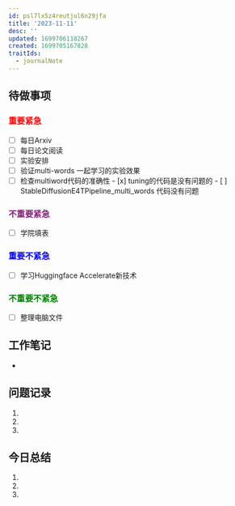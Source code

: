 ```yaml
---
id: psl7lx5z4reutjul6n29jfa
title: '2023-11-11'
desc: ''
updated: 1699706118267
created: 1699705167828
traitIds:
  - journalNote
---
```

<!--
Based on the journaling method created by Intelligent Change:
- [Intelligent Change: Our Story](https://www.intelligentchange.com/pages/our-story)
- [The Five Minute Journal](https://www.intelligentchange.com/products/the-five-minute-journal)
-->



## **待做事项**

### <font color=red>**重要紧急**</font>
- [ ]  每日Arxiv
- [ ]  每日论文阅读
- [ ]  实验安排
  - [ ]  验证multi-words 一起学习的实验效果
  - [ ]  检查multiword代码的准确性
    - [x]  tuning的代码是没有问题的
    - [ ]  StableDiffusionE4TPipeline_multi_words 代码没有问题

### <font color=#871F78>**不重要紧急**</font>

- [ ] 学院填表 



### <font color=blue>**重要不紧急**</font>

- [ ] 学习Huggingface Accelerate新技术


### <font color=green>**不重要不紧急**</font>

- [ ] 整理电脑文件




## **工作笔记**
* 


## **问题记录**

1.
2.
3.


## **今日总结**

1.
2.
3.
